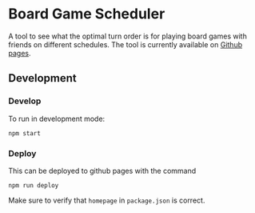 # Board Game Scheduler

A tool to see what the optimal turn order is for playing board games with friends on different schedules.
The tool is currently available on [Github pages](https://stcase.github.io/board-game-scheduler/).

## Development

### Develop

To run in development mode:

```
npm start
```

### Deploy

This can be deployed to github pages with the command

```
npm run deploy
```

Make sure to verify that `homepage` in `package.json` is correct.
